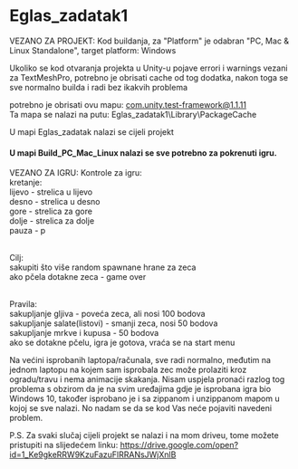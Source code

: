 # Eglas_zadatak1

VEZANO ZA PROJEKT:
Kod buildanja, za "Platform" je odabran "PC, Mac & Linux Standalone", target platform: Windows

Ukoliko se kod otvaranja projekta u Unity-u pojave errori i warnings vezani za TextMeshPro,
potrebno je obrisati cache od tog dodatka, nakon toga se sve normalno builda i radi bez ikakvih problema

potrebno je obrisati ovu mapu: com.unity.test-framework@1.1.11<br/>
Ta mapa se nalazi na putu: Eglas_zadatak1\Library\PackageCache

U mapi Eglas_zadatak nalazi se cijeli projekt
#### U mapi Build_PC_Mac_Linux nalazi se sve potrebno za pokrenuti igru.

VEZANO ZA IGRU:
Kontrole za igru:<br/>
kretanje: <br/>
	lijevo - strelica u lijevo<br/>
	desno - strelica u desno<br/>
	gore - strelica za gore<br/>
	dolje - strelica za dolje<br/>
pauza - p<br/><br/>

Cilj:<br/>
	sakupiti što više random spawnane hrane za zeca<br/>
	ako pčela dotakne zeca - game over<br/><br/>

Pravila: <br/>
	sakupljanje gljiva - poveća zeca, ali nosi 100 bodova<br/>
	sakupljanje salate(listovi) - smanji zeca, nosi 50 bodova<br/>
	sakupljanje mrkve i kupusa - 50 bodova<br/>
	ako se dotakne pčelu, igra je gotova, vraća se na start menu<br/>

Na većini isprobanih laptopa/računala, sve radi normalno, međutim na jednom laptopu na kojem sam isprobala
zec može prolaziti kroz ogradu/travu i nema animacije skakanja. Nisam uspjela pronaći razlog tog problema 
s obzirom da je na svim uređajima gdje je isprobana igra bio Windows 10, također isprobano je i sa zippanom
i unzippanom mapom u kojoj se sve nalazi. No nadam se da se kod Vas neće pojaviti navedeni problem.

P.S. Za svaki slučaj cijeli projekt se nalazi i na mom driveu, tome možete pristupiti na slijedećem linku:
https://drive.google.com/open?id=1_Ke9gkeRRW9KzuFazuFlRRANsJWjXnlB
